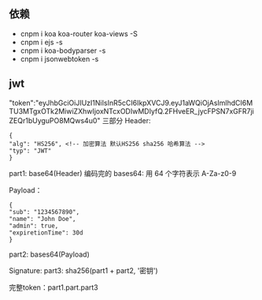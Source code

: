 ## 依赖
- cnpm i koa koa-router koa-views -S
- cnpm i ejs -s
- cnpm i koa-bodyparser -s
- cnpm i jsonwebtoken -s

## jwt
"token":"eyJhbGciOiJIUzI1NiIsInR5cCI6IkpXVCJ9.eyJ1aWQiOjAsImlhdCI6MTU3MTgxOTk2MiwiZXhwIjoxNTcxODIwMDIyfQ.2FHveER_jycFPSN7xGFR7jiZEQr1bUyguPO8MQws4u0"
  三部分
  Header: 
  ```JS
  {
  "alg": "HS256", <!-- 加密算法 默认HS256 sha256 哈希算法 -->
  "typ": "JWT"
  }
  ```
  part1: base64(Header) 编码完的
  bases64: 用 64 个字符表示 A-Za-z0-9

  Payload：
  ```JS
  {
  "sub": "1234567890",
  "name": "John Doe",
  "admin": true,
  "expiretionTime": 30d
  }
  ```
  part2: bases64(Payload)

  Signature:
  part3: sha256(part1 + part2, '密钥')

  完整token：part1.part.part3
